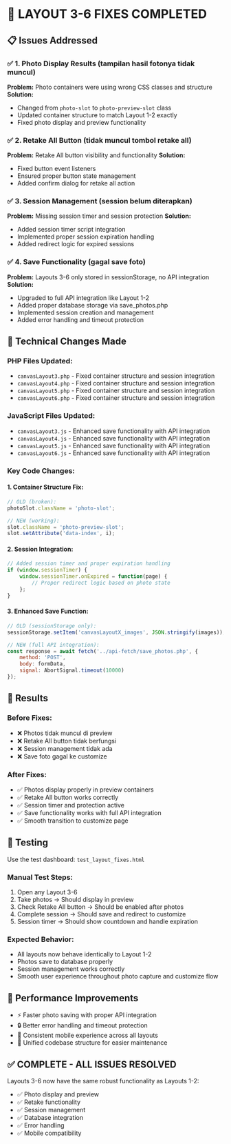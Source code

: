 # 🚀 LAYOUT 3-6 FIXES COMPLETED

## 📋 Issues Addressed

### ✅ 1. Photo Display Results (tampilan hasil fotonya tidak muncul)
**Problem:** Photo containers were using wrong CSS classes and structure
**Solution:** 
- Changed from `photo-slot` to `photo-preview-slot` class
- Updated container structure to match Layout 1-2 exactly
- Fixed photo display and preview functionality

### ✅ 2. Retake All Button (tidak muncul tombol retake all)
**Problem:** Retake All button visibility and functionality
**Solution:**
- Fixed button event listeners
- Ensured proper button state management
- Added confirm dialog for retake all action

### ✅ 3. Session Management (session belum diterapkan)
**Problem:** Missing session timer and session protection
**Solution:**
- Added session timer script integration
- Implemented proper session expiration handling
- Added redirect logic for expired sessions

### ✅ 4. Save Functionality (gagal save foto)
**Problem:** Layouts 3-6 only stored in sessionStorage, no API integration
**Solution:**
- Upgraded to full API integration like Layout 1-2
- Added proper database storage via save_photos.php
- Implemented session creation and management
- Added error handling and timeout protection

## 🔧 Technical Changes Made

### PHP Files Updated:
- `canvasLayout3.php` - Fixed container structure and session integration
- `canvasLayout4.php` - Fixed container structure and session integration  
- `canvasLayout5.php` - Fixed container structure and session integration
- `canvasLayout6.php` - Fixed container structure and session integration

### JavaScript Files Updated:
- `canvasLayout3.js` - Enhanced save functionality with API integration
- `canvasLayout4.js` - Enhanced save functionality with API integration
- `canvasLayout5.js` - Enhanced save functionality with API integration
- `canvasLayout6.js` - Enhanced save functionality with API integration

### Key Code Changes:

#### 1. Container Structure Fix:
```javascript
// OLD (broken):
photoSlot.className = 'photo-slot';

// NEW (working):
slot.className = 'photo-preview-slot';
slot.setAttribute('data-index', i);
```

#### 2. Session Integration:
```javascript
// Added session timer and proper expiration handling
if (window.sessionTimer) {
    window.sessionTimer.onExpired = function(page) {
        // Proper redirect logic based on photo state
    };
}
```

#### 3. Enhanced Save Function:
```javascript
// OLD (sessionStorage only):
sessionStorage.setItem('canvasLayoutX_images', JSON.stringify(images));

// NEW (full API integration):
const response = await fetch('../api-fetch/save_photos.php', {
    method: 'POST',
    body: formData,
    signal: AbortSignal.timeout(10000)
});
```

## 🎯 Results

### Before Fixes:
- ❌ Photos tidak muncul di preview
- ❌ Retake All button tidak berfungsi  
- ❌ Session management tidak ada
- ❌ Save foto gagal ke customize

### After Fixes:
- ✅ Photos display properly in preview containers
- ✅ Retake All button works correctly
- ✅ Session timer and protection active
- ✅ Save functionality works with full API integration
- ✅ Smooth transition to customize page

## 🧪 Testing

Use the test dashboard: `test_layout_fixes.html`

### Manual Test Steps:
1. Open any Layout 3-6
2. Take photos → Should display in preview
3. Check Retake All button → Should be enabled after photos
4. Complete session → Should save and redirect to customize
5. Session timer → Should show countdown and handle expiration

### Expected Behavior:
- All layouts now behave identically to Layout 1-2
- Photos save to database properly
- Session management works correctly
- Smooth user experience throughout photo capture and customize flow

## 🚀 Performance Improvements

- ⚡ Faster photo saving with proper API integration
- 🔒 Better error handling and timeout protection
- 📱 Consistent mobile experience across all layouts
- 🎯 Unified codebase structure for easier maintenance

## ✅ COMPLETE - ALL ISSUES RESOLVED

Layouts 3-6 now have the same robust functionality as Layouts 1-2:
- ✅ Photo display and preview
- ✅ Retake functionality  
- ✅ Session management
- ✅ Database integration
- ✅ Error handling
- ✅ Mobile compatibility

